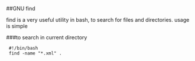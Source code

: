 ##GNU find

find is a very useful utility in bash, to search for files and directories. 
usage is simple

###to search in current directory
``` 
 #!/bin/bash
 find -name "*.xml" .
``` 
